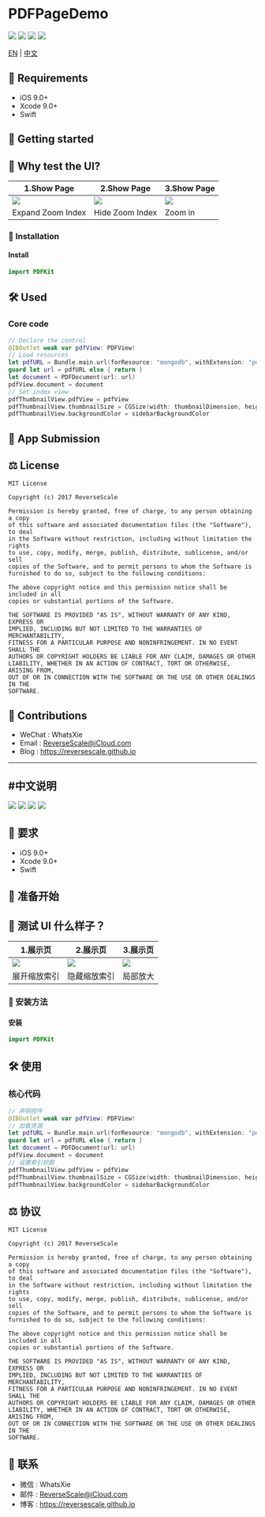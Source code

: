# PDFPageDemo

![](https://img.shields.io/badge/platform-iOS-red.svg) ![](https://img.shields.io/badge/language-Swift-blue.svg) ![](https://img.shields.io/badge/download-9.9MB-yellow.svg) ![](https://img.shields.io/badge/license-MIT%20License-brightgreen.svg)

[EN](#Requirements) | [中文](#中文说明)

## 🤖 Requirements

* iOS 9.0+
* Xcode 9.0+
* Swift

## 🚀 Getting started

## 🎨 Why test the UI?

|1.Show Page |2.Show Page |3.Show Page |
| ------------- | ------------- | ------------- |
| ![](http://og1yl0w9z.bkt.clouddn.com/18-3-26/58190006.jpg) | ![](http://og1yl0w9z.bkt.clouddn.com/18-3-26/31414404.jpg) | ![](http://og1yl0w9z.bkt.clouddn.com/18-3-26/64177338.jpg) | 
| Expand Zoom Index | Hide Zoom Index | Zoom in |

### 🎯 Installation

#### Install

```Swift
import PDFKit
```

## 🛠 Used

### Core code

```Swift
// Declare the control
@IBOutlet weak var pdfView: PDFView!
// Load resources
let pdfURL = Bundle.main.url(forResource: "mongodb", withExtension: "pdf")
guard let url = pdfURL else { return }
let document = PDFDocument(url: url)
pdfView.document = document
// Set index view
pdfThumbnailView.pdfView = pdfView
pdfThumbnailView.thumbnailSize = CGSize(width: thumbnailDimension, height: thumbnailDimension)
pdfThumbnailView.backgroundColor = sidebarBackgroundColor
```


## 📝 App Submission

## ⚖ License

```
MIT License

Copyright (c) 2017 ReverseScale

Permission is hereby granted, free of charge, to any person obtaining a copy
of this software and associated documentation files (the "Software"), to deal
in the Software without restriction, including without limitation the rights
to use, copy, modify, merge, publish, distribute, sublicense, and/or sell
copies of the Software, and to permit persons to whom the Software is
furnished to do so, subject to the following conditions:

The above copyright notice and this permission notice shall be included in all
copies or substantial portions of the Software.

THE SOFTWARE IS PROVIDED "AS IS", WITHOUT WARRANTY OF ANY KIND, EXPRESS OR
IMPLIED, INCLUDING BUT NOT LIMITED TO THE WARRANTIES OF MERCHANTABILITY,
FITNESS FOR A PARTICULAR PURPOSE AND NONINFRINGEMENT. IN NO EVENT SHALL THE
AUTHORS OR COPYRIGHT HOLDERS BE LIABLE FOR ANY CLAIM, DAMAGES OR OTHER
LIABILITY, WHETHER IN AN ACTION OF CONTRACT, TORT OR OTHERWISE, ARISING FROM,
OUT OF OR IN CONNECTION WITH THE SOFTWARE OR THE USE OR OTHER DEALINGS IN THE
SOFTWARE.
```

## 😬 Contributions

* WeChat : WhatsXie
* Email : ReverseScale@iCloud.com
* Blog : https://reversescale.github.io

-------

#中文说明
------

![](https://img.shields.io/badge/platform-iOS-red.svg) ![](https://img.shields.io/badge/language-Swift-blue.svg) ![](https://img.shields.io/badge/download-9.9MB-yellow.svg) ![](https://img.shields.io/badge/license-MIT%20License-brightgreen.svg)

## 🤖 要求

* iOS 9.0+
* Xcode 9.0+
* Swift

## 🚀 准备开始

## 🎨 测试 UI 什么样子？

|1.展示页 |2.展示页 |3.展示页 |
| ------------- | ------------- | ------------- | 
| ![](http://og1yl0w9z.bkt.clouddn.com/18-3-26/58190006.jpg) | ![](http://og1yl0w9z.bkt.clouddn.com/18-3-26/31414404.jpg) | ![](http://og1yl0w9z.bkt.clouddn.com/18-3-26/64177338.jpg) | 
| 展开缩放索引 | 隐藏缩放索引 | 局部放大 | 

### 🎯 安装方法

#### 安装
```Swift
import PDFKit
```

## 🛠 使用

### 核心代码
```Swift
// 声明控件
@IBOutlet weak var pdfView: PDFView!
// 加载资源
let pdfURL = Bundle.main.url(forResource: "mongodb", withExtension: "pdf")
guard let url = pdfURL else { return }
let document = PDFDocument(url: url)
pdfView.document = document
// 设置索引视图
pdfThumbnailView.pdfView = pdfView
pdfThumbnailView.thumbnailSize = CGSize(width: thumbnailDimension, height: thumbnailDimension)
pdfThumbnailView.backgroundColor = sidebarBackgroundColor
```

## ⚖ 协议

```
MIT License

Copyright (c) 2017 ReverseScale

Permission is hereby granted, free of charge, to any person obtaining a copy
of this software and associated documentation files (the "Software"), to deal
in the Software without restriction, including without limitation the rights
to use, copy, modify, merge, publish, distribute, sublicense, and/or sell
copies of the Software, and to permit persons to whom the Software is
furnished to do so, subject to the following conditions:

The above copyright notice and this permission notice shall be included in all
copies or substantial portions of the Software.

THE SOFTWARE IS PROVIDED "AS IS", WITHOUT WARRANTY OF ANY KIND, EXPRESS OR
IMPLIED, INCLUDING BUT NOT LIMITED TO THE WARRANTIES OF MERCHANTABILITY,
FITNESS FOR A PARTICULAR PURPOSE AND NONINFRINGEMENT. IN NO EVENT SHALL THE
AUTHORS OR COPYRIGHT HOLDERS BE LIABLE FOR ANY CLAIM, DAMAGES OR OTHER
LIABILITY, WHETHER IN AN ACTION OF CONTRACT, TORT OR OTHERWISE, ARISING FROM,
OUT OF OR IN CONNECTION WITH THE SOFTWARE OR THE USE OR OTHER DEALINGS IN THE
SOFTWARE.
```

## 😬  联系

* 微信 : WhatsXie
* 邮件 : ReverseScale@iCloud.com
* 博客 : https://reversescale.github.io
